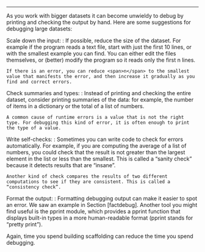 ---------

As you work with bigger datasets it can become unwieldy to debug by printing and checking the output by hand. Here are some suggestions for debugging large datasets:

Scale down the input:
:   If possible, reduce the size of the dataset. For example if the program reads a text file, start with just the first 10 lines, or with the smallest example you can find. You can either edit the files themselves, or (better) modify the program so it reads only the first <span>n</span> lines.

    If there is an error, you can reduce <span>n</span> to the smallest value that manifests the error, and then increase it gradually as you find and correct errors.

Check summaries and types:
:   Instead of printing and checking the entire dataset, consider printing summaries of the data: for example, the number of items in a dictionary or the total of a list of numbers.

    A common cause of runtime errors is a value that is not the right type. For debugging this kind of error, it is often enough to print the type of a value.

Write self-checks:
:   Sometimes you can write code to check for errors automatically. For example, if you are computing the average of a list of numbers, you could check that the result is not greater than the largest element in the list or less than the smallest. This is called a “sanity check” because it detects results that are “insane”.

    Another kind of check compares the results of two different computations to see if they are consistent. This is called a “consistency check”.

Format the output:
:   Formatting debugging output can make it easier to spot an error. We saw an example in Section [factdebug]. Another tool you might find useful is the <span>pprint</span> module, which provides a <span>pprint</span> function that displays built-in types in a more human-readable format (<span>pprint</span> stands for “pretty print”).

Again, time you spend building scaffolding can reduce the time you spend debugging.

